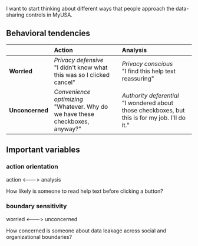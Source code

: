 I want to start thinking about different ways that people approach the data-sharing controls in MyUSA.

## Behavioral tendencies

|&nbsp;|Action | Analysis |
|:----------|:----------|:----------|
|**Worried**| _Privacy defensive_ <br> "I didn't know what this was so I clicked cancel" | _Privacy conscious_ <br> "I find this help text reassuring" |
|**Unconcerned**| _Convenience optimizing_ <br> "Whatever. Why do we have these checkboxes, anyway?" | _Authority deferential_ <br> "I wondered about those checkboxes, but this is for my job. I'll do it."|
 

## Important variables
### **action orientation** 
action <---> analysis

How likely is someone to read help text before clicking a button?

### **boundary sensitivity** 
worried  <---> unconcerned

How concerned is someone about data leakage across social and organizational boundaries?


